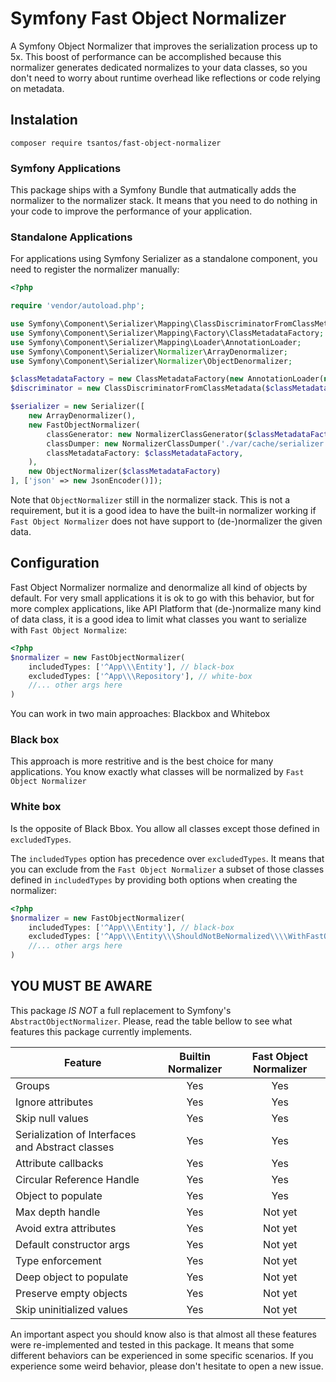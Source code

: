 # Symfony Fast Object Normalizer

A Symfony Object Normalizer that improves the serialization process up to 5x. This boost of performance can be 
accomplished because this normalizer generates dedicated normalizes to your data classes, so you don't need
to worry about runtime overhead like reflections or code relying on metadata.

## Instalation

    composer require tsantos/fast-object-normalizer

### Symfony Applications

This package ships with a Symfony Bundle that autmatically adds the normalizer to the normalizer stack. 
It means that you need to do nothing in your code to improve the performance of your application.

### Standalone Applications

For applications using Symfony Serializer as a standalone component, you need to register the normalizer
manually:

```php
<?php

require 'vendor/autoload.php';

use Symfony\Component\Serializer\Mapping\ClassDiscriminatorFromClassMetadata;
use Symfony\Component\Serializer\Mapping\Factory\ClassMetadataFactory;
use Symfony\Component\Serializer\Mapping\Loader\AnnotationLoader;
use Symfony\Component\Serializer\Normalizer\ArrayDenormalizer;
use Symfony\Component\Serializer\Normalizer\ObjectDenormalizer;

$classMetadataFactory = new ClassMetadataFactory(new AnnotationLoader(new AnnotationReader()));
$discriminator = new ClassDiscriminatorFromClassMetadata($classMetadataFactory);

$serializer = new Serializer([
    new ArrayDenormalizer(),
    new FastObjectNormalizer(
        classGenerator: new NormalizerClassGenerator($classMetadataFactory, $discriminator),
        classDumper: new NormalizerClassDumper('./var/cache/serializer'),
        classMetadataFactory: $classMetadataFactory,
    ),
    new ObjectNormalizer($classMetadataFactory)
], ['json' => new JsonEncoder()]);
```

Note that `ObjectNormalizer` still in the normalizer stack. This is not a requirement, but it is a good idea to have
the built-in normalizer working if `Fast Object Normalizer` does not have support to (de-)normalizer the given data.

## Configuration

Fast Object Normalizer normalize and denormalize all kind of objects by default. For very small applications it is ok
to go with this behavior, but for more complex applications, like API Platform that (de-)normalize many kind of data class,
it is a good idea to limit what classes you want to serialize with `Fast Object Normalize`:

```php
<?php
$normalizer = new FastObjectNormalizer(
    includedTypes: ['^App\\\Entity'], // black-box
    excludedTypes: ['^App\\\Repository'], // white-box
    //... other args here
)
```

You can work in two main approaches: Blackbox and Whitebox

### Black box

This approach is more restritive and is the best choice for many applications. You know exactly what classes will be 
normalized by `Fast Object Normalizer`

### White box

Is the opposite of Black Bbox. You allow all classes except those defined in `excludedTypes`.

The `includedTypes` option has precedence over `excludedTypes`. It means that you can exclude from the `Fast Object
Normalizer` a subset of those classes defined in `includedTypes` by providing both options when creating the normalizer:

```php
<?php
$normalizer = new FastObjectNormalizer(
    includedTypes: ['^App\\\Entity'], // black-box
    excludedTypes: ['^App\\\Entity\\\ShouldNotBeNormalized\\\\WithFastObjectNormalizer'], // white-box
    //... other args here
)
```

## YOU MUST BE AWARE

This package *IS NOT* a full replacement to Symfony's `AbstractObjectNormalizer`. Please, read the table bellow to see
what features this package currently implements.

| **Feature**                                      | **Builtin Normalizer** | **Fast Object Normalizer** |
|--------------------------------------------------|:----------------------:|:--------------------------:|
| Groups                                           |          Yes           |            Yes             |
| Ignore attributes                                |          Yes           |            Yes             |
| Skip null values                                 |          Yes           |            Yes             |
| Serialization of Interfaces and Abstract classes |          Yes           |            Yes             |
| Attribute callbacks                              |          Yes           |            Yes             |
| Circular Reference Handle                        |          Yes           |            Yes             |
| Object to populate                               |          Yes           |            Yes             |
| Max depth handle                                 |          Yes           |          Not yet           |
| Avoid extra attributes                           |          Yes           |          Not yet           |
| Default constructor args                         |          Yes           |          Not yet           |
| Type enforcement                                 |          Yes           |          Not yet           |
| Deep object to populate                          |          Yes           |          Not yet           |
| Preserve empty objects                           |          Yes           |          Not yet           |
| Skip uninitialized values                        |          Yes           |          Not yet           |

An important aspect you should know also is that almost all these features were re-implemented and tested in this package. 
It means that some different behaviors can be experienced in some specific scenarios. If you experience some weird behavior,
please don't hesitate to open a new issue. 
